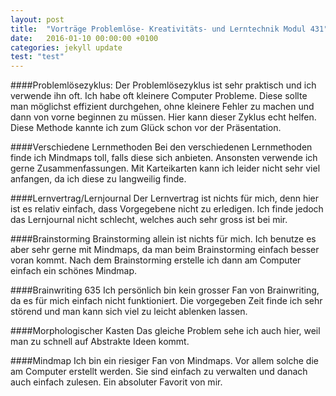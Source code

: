 ```yaml
---
layout: post
title:  "Vorträge Problemlöse- Kreativitäts- und Lerntechnik Modul 431"
date:   2016-01-10 00:00:00 +0100
categories: jekyll update
test: "test"
---
```

####Problemlösezyklus: 
Der Problemlösezyklus ist sehr praktisch und ich verwende ihn oft. Ich habe oft kleinere Computer Probleme. Diese sollte man möglichst effizient durchgehen, ohne kleinere Fehler zu machen und dann von vorne beginnen zu müssen.
Hier kann dieser Zyklus echt helfen. Diese Methode kannte ich zum Glück schon vor der Präsentation.

####Verschiedene Lernmethoden
Bei den verschiedenen Lernmethoden finde ich Mindmaps toll, falls diese sich anbieten. Ansonsten verwende ich gerne Zusammenfassungen. Mit Karteikarten kann ich leider nicht sehr viel anfangen, da ich diese zu langweilig finde.

####Lernvertrag/Lernjournal
Der Lernvertrag ist nichts für mich, denn hier ist es relativ einfach, dass Vorgegebene nicht zu erledigen. Ich finde jedoch das Lernjournal nicht schlecht, welches auch sehr gross ist bei mir.

####Brainstorming
Brainstorming allein ist nichts für mich. Ich benutze es aber sehr gerne mit Mindmaps, da man beim Brainstorming einfach besser voran kommt. Nach dem Brainstorming erstelle ich dann am Computer einfach ein schönes Mindmap.

####Brainwriting 635
Ich persönlich bin kein grosser Fan von Brainwriting, da es für mich einfach nicht funktioniert. Die vorgegeben Zeit finde ich sehr störend und man kann sich viel zu leicht ablenken lassen.

####Morphologischer Kasten
Das gleiche Problem sehe ich auch hier, weil man zu schnell auf Abstrakte Ideen kommt.

####Mindmap
Ich bin ein riesiger Fan von Mindmaps. Vor allem solche die am Computer erstellt werden. Sie sind einfach zu verwalten und danach auch einfach zulesen. Ein absoluter Favorit von mir. 